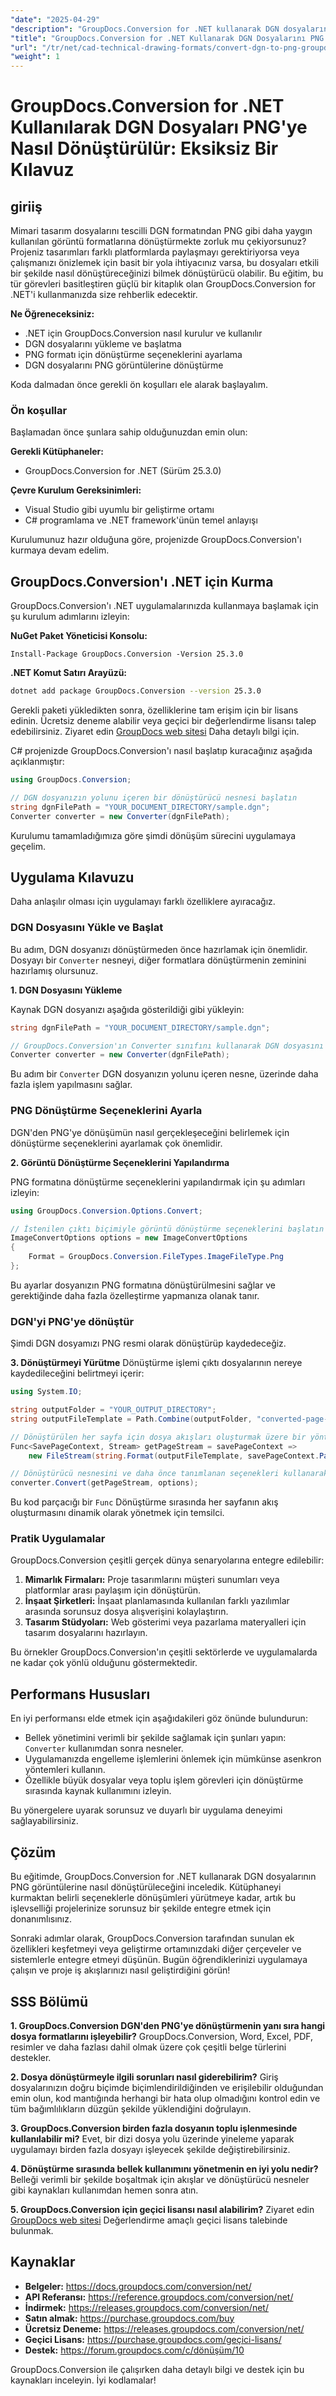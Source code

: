 ```yaml
---
"date": "2025-04-29"
"description": "GroupDocs.Conversion for .NET kullanarak DGN dosyalarını PNG görüntülerine nasıl dönüştüreceğinizi öğrenin. Bu eğitim, kurulumu, dönüştürme seçeneklerini ve pratik uygulamaları kapsar."
"title": "GroupDocs.Conversion for .NET Kullanarak DGN Dosyalarını PNG'ye Nasıl Dönüştürebilirsiniz? Eksiksiz Bir Kılavuz"
"url": "/tr/net/cad-technical-drawing-formats/convert-dgn-to-png-groupdocs-conversion-net/"
"weight": 1
---
```


# GroupDocs.Conversion for .NET Kullanılarak DGN Dosyaları PNG'ye Nasıl Dönüştürülür: Eksiksiz Bir Kılavuz

## giriiş

Mimari tasarım dosyalarını tescilli DGN formatından PNG gibi daha yaygın kullanılan görüntü formatlarına dönüştürmekte zorluk mu çekiyorsunuz? Projeniz tasarımları farklı platformlarda paylaşmayı gerektiriyorsa veya çalışmanızı önizlemek için basit bir yola ihtiyacınız varsa, bu dosyaları etkili bir şekilde nasıl dönüştüreceğinizi bilmek dönüştürücü olabilir. Bu eğitim, bu tür görevleri basitleştiren güçlü bir kitaplık olan GroupDocs.Conversion for .NET'i kullanmanızda size rehberlik edecektir.

**Ne Öğreneceksiniz:**
- .NET için GroupDocs.Conversion nasıl kurulur ve kullanılır
- DGN dosyalarını yükleme ve başlatma
- PNG formatı için dönüştürme seçeneklerini ayarlama
- DGN dosyalarını PNG görüntülerine dönüştürme

Koda dalmadan önce gerekli ön koşulları ele alarak başlayalım.

### Ön koşullar

Başlamadan önce şunlara sahip olduğunuzdan emin olun:

**Gerekli Kütüphaneler:**
- GroupDocs.Conversion for .NET (Sürüm 25.3.0)

**Çevre Kurulum Gereksinimleri:**
- Visual Studio gibi uyumlu bir geliştirme ortamı
- C# programlama ve .NET framework'ünün temel anlayışı

Kurulumunuz hazır olduğuna göre, projenizde GroupDocs.Conversion'ı kurmaya devam edelim.

## GroupDocs.Conversion'ı .NET için Kurma

GroupDocs.Conversion'ı .NET uygulamalarınızda kullanmaya başlamak için şu kurulum adımlarını izleyin:

**NuGet Paket Yöneticisi Konsolu:**
```shell
Install-Package GroupDocs.Conversion -Version 25.3.0
```

**.NET Komut Satırı Arayüzü:**
```bash
dotnet add package GroupDocs.Conversion --version 25.3.0
```

Gerekli paketi yükledikten sonra, özelliklerine tam erişim için bir lisans edinin. Ücretsiz deneme alabilir veya geçici bir değerlendirme lisansı talep edebilirsiniz. Ziyaret edin [GroupDocs web sitesi](https://purchase.groupdocs.com/buy) Daha detaylı bilgi için.

C# projenizde GroupDocs.Conversion'ı nasıl başlatıp kuracağınız aşağıda açıklanmıştır:
```csharp
using GroupDocs.Conversion;

// DGN dosyanızın yolunu içeren bir dönüştürücü nesnesi başlatın
string dgnFilePath = "YOUR_DOCUMENT_DIRECTORY/sample.dgn";
Converter converter = new Converter(dgnFilePath);
```

Kurulumu tamamladığımıza göre şimdi dönüşüm sürecini uygulamaya geçelim.

## Uygulama Kılavuzu

Daha anlaşılır olması için uygulamayı farklı özelliklere ayıracağız.

### DGN Dosyasını Yükle ve Başlat

Bu adım, DGN dosyanızı dönüştürmeden önce hazırlamak için önemlidir. Dosyayı bir `Converter` nesneyi, diğer formatlara dönüştürmenin zeminini hazırlamış olursunuz.

**1. DGN Dosyasını Yükleme**

Kaynak DGN dosyanızı aşağıda gösterildiği gibi yükleyin:
```csharp
string dgnFilePath = "YOUR_DOCUMENT_DIRECTORY/sample.dgn";

// GroupDocs.Conversion'ın Converter sınıfını kullanarak DGN dosyasını yükleyin
Converter converter = new Converter(dgnFilePath);
```

Bu adım bir `Converter` DGN dosyanızın yolunu içeren nesne, üzerinde daha fazla işlem yapılmasını sağlar.

### PNG Dönüştürme Seçeneklerini Ayarla

DGN'den PNG'ye dönüşümün nasıl gerçekleşeceğini belirlemek için dönüştürme seçeneklerini ayarlamak çok önemlidir.

**2. Görüntü Dönüştürme Seçeneklerini Yapılandırma**

PNG formatına dönüştürme seçeneklerini yapılandırmak için şu adımları izleyin:
```csharp
using GroupDocs.Conversion.Options.Convert;

// İstenilen çıktı biçimiyle görüntü dönüştürme seçeneklerini başlatın
ImageConvertOptions options = new ImageConvertOptions
{
    Format = GroupDocs.Conversion.FileTypes.ImageFileType.Png
};
```

Bu ayarlar dosyanızın PNG formatına dönüştürülmesini sağlar ve gerektiğinde daha fazla özelleştirme yapmanıza olanak tanır.

### DGN'yi PNG'ye dönüştür

Şimdi DGN dosyamızı PNG resmi olarak dönüştürüp kaydedeceğiz.

**3. Dönüştürmeyi Yürütme**
Dönüştürme işlemi çıktı dosyalarının nereye kaydedileceğini belirtmeyi içerir:
```csharp
using System.IO;

string outputFolder = "YOUR_OUTPUT_DIRECTORY";
string outputFileTemplate = Path.Combine(outputFolder, "converted-page-{0}.png");

// Dönüştürülen her sayfa için dosya akışları oluşturmak üzere bir yöntem tanımlayın
Func<SavePageContext, Stream> getPageStream = savePageContext =>
    new FileStream(string.Format(outputFileTemplate, savePageContext.Page), FileMode.Create);

// Dönüştürücü nesnesini ve daha önce tanımlanan seçenekleri kullanarak DGN'den PNG'ye dönüştürmeyi gerçekleştirin
converter.Convert(getPageStream, options);
```

Bu kod parçacığı bir `Func` Dönüştürme sırasında her sayfanın akış oluşturmasını dinamik olarak yönetmek için temsilci.

### Pratik Uygulamalar

GroupDocs.Conversion çeşitli gerçek dünya senaryolarına entegre edilebilir:
1. **Mimarlık Firmaları:** Proje tasarımlarını müşteri sunumları veya platformlar arası paylaşım için dönüştürün.
2. **İnşaat Şirketleri:** İnşaat planlamasında kullanılan farklı yazılımlar arasında sorunsuz dosya alışverişini kolaylaştırın.
3. **Tasarım Stüdyoları:** Web gösterimi veya pazarlama materyalleri için tasarım dosyalarını hazırlayın.

Bu örnekler GroupDocs.Conversion'ın çeşitli sektörlerde ve uygulamalarda ne kadar çok yönlü olduğunu göstermektedir.

## Performans Hususları

En iyi performansı elde etmek için aşağıdakileri göz önünde bulundurun:
- Bellek yönetimini verimli bir şekilde sağlamak için şunları yapın: `Converter` kullanımdan sonra nesneler.
- Uygulamanızda engelleme işlemlerini önlemek için mümkünse asenkron yöntemleri kullanın.
- Özellikle büyük dosyalar veya toplu işlem görevleri için dönüştürme sırasında kaynak kullanımını izleyin.

Bu yönergelere uyarak sorunsuz ve duyarlı bir uygulama deneyimi sağlayabilirsiniz.

## Çözüm

Bu eğitimde, GroupDocs.Conversion for .NET kullanarak DGN dosyalarının PNG görüntülerine nasıl dönüştürüleceğini inceledik. Kütüphaneyi kurmaktan belirli seçeneklerle dönüşümleri yürütmeye kadar, artık bu işlevselliği projelerinize sorunsuz bir şekilde entegre etmek için donanımlısınız.

Sonraki adımlar olarak, GroupDocs.Conversion tarafından sunulan ek özellikleri keşfetmeyi veya geliştirme ortamınızdaki diğer çerçeveler ve sistemlerle entegre etmeyi düşünün. Bugün öğrendiklerinizi uygulamaya çalışın ve proje iş akışlarınızı nasıl geliştirdiğini görün!

## SSS Bölümü

**1. GroupDocs.Conversion DGN'den PNG'ye dönüştürmenin yanı sıra hangi dosya formatlarını işleyebilir?**
GroupDocs.Conversion, Word, Excel, PDF, resimler ve daha fazlası dahil olmak üzere çok çeşitli belge türlerini destekler.

**2. Dosya dönüştürmeyle ilgili sorunları nasıl giderebilirim?**
Giriş dosyalarınızın doğru biçimde biçimlendirildiğinden ve erişilebilir olduğundan emin olun, kod mantığında herhangi bir hata olup olmadığını kontrol edin ve tüm bağımlılıkların düzgün şekilde yüklendiğini doğrulayın.

**3. GroupDocs.Conversion birden fazla dosyanın toplu işlenmesinde kullanılabilir mi?**
Evet, bir dizi dosya yolu üzerinde yineleme yaparak uygulamayı birden fazla dosyayı işleyecek şekilde değiştirebilirsiniz.

**4. Dönüştürme sırasında bellek kullanımını yönetmenin en iyi yolu nedir?**
Belleği verimli bir şekilde boşaltmak için akışlar ve dönüştürücü nesneler gibi kaynakları kullanımdan hemen sonra atın.

**5. GroupDocs.Conversion için geçici lisansı nasıl alabilirim?**
Ziyaret edin [GroupDocs web sitesi](https://purchase.groupdocs.com/temporary-license/) Değerlendirme amaçlı geçici lisans talebinde bulunmak.

## Kaynaklar
- **Belgeler:** https://docs.groupdocs.com/conversion/net/
- **API Referansı:** https://reference.groupdocs.com/conversion/net/
- **İndirmek:** https://releases.groupdocs.com/conversion/net/
- **Satın almak:** https://purchase.groupdocs.com/buy
- **Ücretsiz Deneme:** https://releases.groupdocs.com/conversion/net/
- **Geçici Lisans:** https://purchase.groupdocs.com/geçici-lisans/
- **Destek:** https://forum.groupdocs.com/c/dönüşüm/10

GroupDocs.Conversion ile çalışırken daha detaylı bilgi ve destek için bu kaynakları inceleyin. İyi kodlamalar!